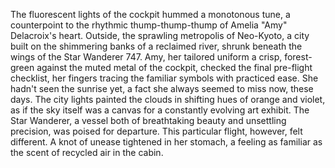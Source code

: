 The fluorescent lights of the cockpit hummed a monotonous tune, a counterpoint to the rhythmic thump-thump-thump of Amelia "Amy"  Delacroix's heart.  Outside, the sprawling metropolis of Neo-Kyoto, a city built on the shimmering banks of a reclaimed river, shrunk beneath the wings of the Star Wanderer 747.  Amy, her tailored uniform a crisp, forest-green against the muted metal of the cockpit, checked the final pre-flight checklist, her fingers tracing the familiar symbols with practiced ease.  She hadn't seen the sunrise yet, a fact she always seemed to miss now, these days. The city lights painted the clouds in shifting hues of orange and violet, as if the sky itself was a canvas for a constantly evolving art exhibit.  The Star Wanderer, a vessel both of breathtaking beauty and unsettling precision, was poised for departure.  This particular flight, however, felt different.  A knot of unease tightened in her stomach, a feeling as familiar as the scent of recycled air in the cabin.
